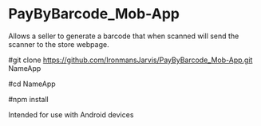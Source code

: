 # PayByBarcode_Mob-App

Allows a seller to generate a barcode that when scanned will send the scanner to the store webpage.

#git clone https://github.com/IronmansJarvis/PayByBarcode_Mob-App.git NameApp

#cd NameApp

#npm install

Intended for use with Android devices
